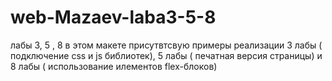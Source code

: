 # web-Mazaev-laba3-5-8
лабы 3, 5 , 8
в этом макете присутвтсвую примеры реализации 3 лабы ( подключение css и js библиотек),  5 лабы ( печатная версия страницы) и 8 лабы ( использование илементов flex-блоков)
